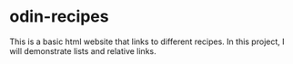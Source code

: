 # odin-recipes
This is a basic html website that links to different recipes. In this project,
I will demonstrate lists and relative links.